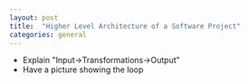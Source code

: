 ```yaml
---
layout: post
title:  "Higher Level Architecture of a Software Project"
categories: general
---
```

- Explain "Input->Transformations->Output"
- Have a picture showing the loop
